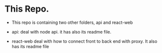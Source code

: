 # This Repo.

* This repo is containing two other folders, api and react-web

* api: deal with node api. it has also its readme file.
* react-web deal with how to connect front to back end with proxy. It also has its readme file
